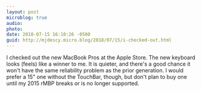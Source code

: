 ```yaml
---
layout: post
microblog: true
audio: 
photo: 
date: 2018-07-15 16:10:26 -0500
guid: http://mjdescy.micro.blog/2018/07/15/i-checked-out.html
---
```

I checked out the new MacBook Pros at the Apple Store. The new keyboard looks (feels) like a winner to me. It is quieter, and there's a good chance it won't have the same reliability problem as the prior generation. I would prefer a 15" one without the TouchBar, though, but don't plan to buy one until my 2015 rMBP breaks or is no longer supported. 
